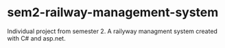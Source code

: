 # sem2-railway-management-system
 Individual project from semester 2. A railyway managment system created with C# and asp.net.
